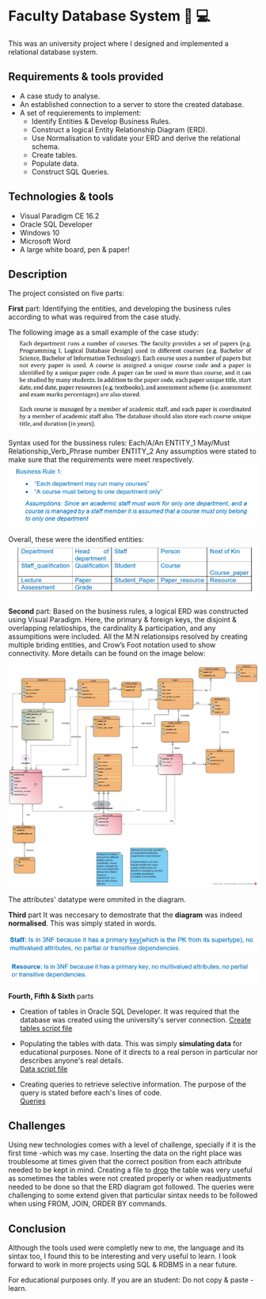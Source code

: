 # Faculty Database System :office: :computer:

This was an university project where I designed and implemented a relational database system. 

## Requirements & tools provided 

 * A case study to analyse.
 * An established connection to a server to store the created database.
 * A set of requierements to implement:
    - Identify Entities & Develop Business Rules.
    - Construct a logical Entity Relationship Diagram (ERD).  
    - Use Normalisation to validate your ERD and derive the relational schema.
    - Create tables.
    - Populate data. 
    - Construct SQL Queries. 
    
 

## Technologies & tools 
  * Visual Paradigm CE 16.2
  * Oracle SQL  Developer 
  * Windows 10
  * Microsoft Word 
  * A large white board, pen & paper! 

## Description
The project consisted on five parts:

   **First** part:
        Identifying the entities, and developing the business rules according to what was required from the case study. 
        
   The following image as a small example of the case study: 
   ![](images/case%20study%20example%20.png) 

   Syntax used for the bussiness rules:  Each/A/An ENTITY_1 May/Must Relationship_Verb_Phrase number ENTITY_2 
   Any assumptios were stated to make sure that the requirements were meet respectively. 
   ![](/images/business%20rule%20example.png)
   
   Overall, these were the identified entities:
   ![](/images/entities%20example.png)
   
   **Second** part:
    Based on the business rules, a logical ERD was constructed using Visual Paradigm. Here, the primary & foreign keys, 
    the disjoint & overlapping relatioships, the cardinality & participation, and any assumpitions were included. All the M:N relationsips 
    resolved by creating multiple briding entities, and Crow’s Foot notation used to show connectivity. More details can be found on the image below:
    
   ![](/images/ER4.jpg)
 
 
 
   The attributes' datatype were ommited in the diagram. 
 
  **Third** part
  It was neccesary to demostrate that the **diagram** was indeed **normalised**. This was simply stated in words. 
  
  ![](/images/normalisation%20explained%201.png)
  
  ![](/images/normalisation%20explained%202.png)
  

  **Fourth, Fifth & Sixth** parts
  
  * Creation of tables in Oracle SQL Developer. It was required that the database was created using the university's server connection. 
      [Create tables script file](https://github.com/IngPatricia/Faculty-Database-System/blob/main/code/CreateTablesTask4.sql) 
  
  * Populating the tables with data. This was simply **simulating data** for educational purposes. None of it directs to a real person in particular
    nor describes anyone's real details.     
     [Data script file](https://github.com/IngPatricia/Faculty-Database-System/blob/main/code/Insert.sql)
  
  * Creating queries to retrieve selective information. The purpose of the query is stated before each's lines of code.      
     [Queries](https://github.com/IngPatricia/Faculty-Database-System/blob/main/code/queries.sql) 
  

## Challenges 

   Using new technologies comes with a level of challenge, specially if it is the first time -which was my case. 
   Inserting the data on the right place was troublesome at times given that the correct position from each attribute needed to be kept in mind.
   Creating a file to [drop](https://github.com/IngPatricia/Faculty-Database-System/blob/main/code/dropTables.sql) the table was very useful as sometimes the tables 
   were not created properly or when readjustments needed to be done so that the ERD diagram got followed. The queries were challenging to some extend given that particular 
   sintax needs to be followed when using FROM, JOIN, ORDER BY commands. 
  
## Conclusion 
Although the tools used were completly new to me, the language and its sintax too, I found this to be interesting and very useful to learn. 
I look forward to work in more projects using SQL & RDBMS in a near future. 



For educational purposes only. If you are an student: Do not copy & paste - learn.  
